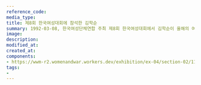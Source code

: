 ```yaml
---
reference_code:
media_type:
title: 제8회 한국여성대회에 참석한 김학순
summary: 1992-03-08, 한국여성단체연합 주최 제8회 한국여성대회에서 김학순이 올해의 여성상을 수상했다. 
image:
description:
modified_at:
created_at:
components:
- https://wwm-r2.womenandwar.workers.dev/exhibition/ex-04/section-02/11_올해의%20여성상%20수상하는%20김학순.JPG
tags:
-
---
```

